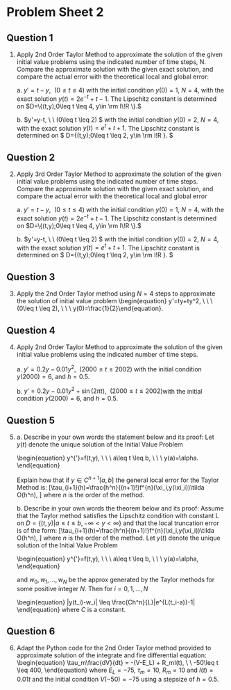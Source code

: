 # Problem Sheet 2

## Question 1

1.  Apply 2nd Order Taylor Method to approximate the solution of the given initial value problems using the indicated number of time steps, N. Compare the approximate solution with the given exact solution, and compare the actual error with the theoretical local and global error:

    a.  $y'=t-y, \ \ (0\leq t \leq 4)$ with the initial condition $y(0)=1$, $N=4$, with the exact solution $y(t)=2e^{-t}+t-1.$ The Lipschitz constant is determined on  $D=\{(t,y);0\leq t \leq 4, y\in \rm I\!R \}.$
    
    b.   $y'=y-t, \ \ (0\leq t \leq 2) $ with the initial condition $y(0)=2,$ $N=4$, with the exact solution   $y(t)=e^{t}+t+1$. The Lipschitz constant is determined on  $ D=\{(t,y);0\leq t \leq 2, y\in \rm I\!R \}. $

## Question 2


2. Apply 3rd Order Taylor Method to approximate the solution of the given initial value problems using the indicated number of time steps. Compare the approximate solution with the given exact solution, and compare the actual error with the theoretical local and global error

     a.  $y'=t-y, \ \ (0\leq t \leq 4)$ with the initial condition $y(0)=1$, $N=4$, with the exact solution $y(t)=2e^{-t}+t-1.$ The Lipschitz constant is determined on  $D=\{(t,y);0\leq t \leq 4, y\in \rm I\!R \}.$
    
    b.   $y'=y-t, \ \ (0\leq t \leq 2) $ with the initial condition $y(0)=2,$ $N=4$, with the exact solution   $y(t)=e^{t}+t+1$. The Lipschitz constant is determined on  $ D=\{(t,y);0\leq t \leq 2, y\in \rm I\!R \}. $

## Question 3

3. Apply the 2nd Order Taylor method using $N=4$ steps to approximate the solution of initial value problem
\begin{equation} y'=ty+ty^2, \ \ \ (0\leq t \leq 2), \ \ \ y(0)=\frac{1}{2}\end{equation}.

## Question 4

4. Apply 2nd Order Taylor Method to approximate the solution of the given initial value problems using the indicated number of time steps.

    a. $y'=0.2y-0.01y^2, \ \ (2000\leq t \leq 2002)$ with the initial condition $y(2000)=6,$ and $h=0.5$.
    
    b. $y'=0.2y-0.01y^2+\sin(2\pi t), \ \ (2000\leq t \leq 2002)$with the initial condition $y(2000)=6,$ and $h=0.5$.
    
## Question 5

5. a.  Describe in your own words the statement below and its proof:
    Let $y(t)$ denote the unique solution of the Initial Value Problem
    
    \begin{equation} y^{'}=f(t,y), \ \ \ a\leq t \leq b, \ \ \ y(a)=\alpha. \end{equation}

    Explain how that if $y \in C^{n+1}[a,b]$ the general local error for the Taylor Method is:
    \[\tau_{i+1}(h)=\frac{h^n}{(n+1)!}f^{n}(\xi_i,y(\xi_i))\tilda O(h^n), \]
    where $n$ is the order of the method.
    
   b.  Describe in your own words the theorem below and its proof:
    Assume that the Taylor method satisfies the Lipschitz condition with constant
    L on $D=\{(t,y)|a\leq t \leq b, -\infty < y < \infty \}$ and that the local truncation error is of the form:
    \[\tau_{i+1}(h)=\frac{h^n}{(n+1)!}f^{n}(\xi_i,y(\xi_i))\tilda O(h^n), \]
    where $n$ is the order of the method.
    Let $y(t)$ denote the unique solution of the Initial Value Problem
    
    \begin{equation} y^{'}=f(t,y), \ \ \ a\leq t \leq b, \ \ \ y(a)=\alpha, \end{equation}
   
    and $w_0,w_1,...,w_N$ be the approx generated by the Taylor methods for some
    positive integer $N$.  Then for $i=0,1,...,N$
    
    \begin{equation} |y(t_i)-w_i| \leq \frac{Ch^n}{L}|e^{L(t_i-a)}-1| \end{equation}
    where $C$ is a constant.

## Question 6

6. Adapt the Python code for the 2nd Order Taylor method provided to approximate solution of the integrate and fire differential equation:
   \begin{equation} \tau_m\frac{dV}{dt} = -(V-E_L) + R_mI(t),  \ \ -50\leq t \leq 400, \end{equation}
    where $E_L = -75$, $\tau_m = 10$,
    $R_m = 10$ and $I(t)=0.01t$
    and the initial condition
    $V(-50) = -75$ using a stepsize of $h=0.5$.
